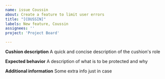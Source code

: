 ```yaml
---
name: issue Coussin
about: Create a feature to limit user errors
title: "[COUSSIN]"
labels: New feature, Coussin
assignees: ''
project: 'Project Board'

---
```


**Cushion description**
A quick and concise description of the cushion's role

**Expected behavior**
A description of what is to be protected and why

**Additional information**
Some extra info just in case
